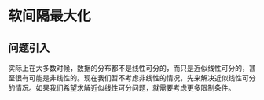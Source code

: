 # 软间隔最大化

## 问题引入

实际上在大多数时候，数据的分布都不是线性可分的，而只是近似线性可分的，甚至很有可能是非线性的。现在我们暂不考虑非线性的情况，先来解决近似线性可分的情况。如果我们希望求解近似线性可分问题，就需要考虑更多限制条件。